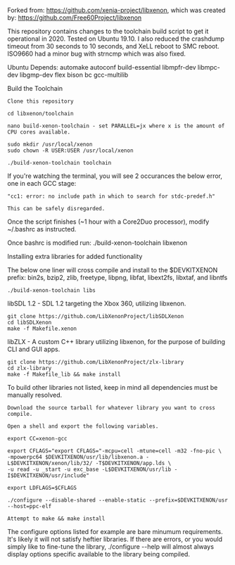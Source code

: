 Forked from: https://github.com/xenia-project/libxenon, which was created by:
https://github.com/Free60Project/libxenon

This repository contains changes to the toolchain build script to get it operational in 2020. Tested on Ubuntu 19.10. I also reduced the crashdump timeout from 30 seconds to 10 seconds, and XeLL reboot to SMC reboot. ISO9660 had a minor bug with strncmp which was also fixed.

Ubuntu Depends:
  automake autoconf build-essential libmpfr-dev libmpc-dev libgmp-dev flex bison bc gcc-multilib
  
Build the Toolchain

  	Clone this repository
	
  	cd libxenon/toolchain
  
	nano build-xenon-toolchain - set PARALLEL=jx where x is the amount of CPU cores available.
  
  	sudo mkdir /usr/local/xenon
	sudo chown -R USER:USER /usr/local/xenon
  
	./build-xenon-toolchain toolchain
  
  If you're watching the terminal, you will see 2 occurances the below error, one in each GCC stage:
  
	"cc1: error: no include path in which to search for stdc-predef.h"
  
	This can be safely disregarded.
  
  Once the script finishes (~1 hour with a Core2Duo processor), modify ~/.bashrc as instructed.
  
  Once bashrc is modified run: ./build-xenon-toolchain libxenon


Installing extra libraries for added functionality

  The below one liner will cross compile and install to the $DEVKITXENON prefix: 
    bin2s, bzip2, zlib, freetype, libpng, libfat, libext2fs, libxtaf, and libntfs

	./build-xenon-toolchain libs
	
  
  libSDL 1.2 - SDL 1.2 targeting the Xbox 360, utilizing libxenon.
  	
	git clone https://github.com/LibXenonProject/libSDLXenon
  	cd libSDLXenon
  	make -f Makefile.xenon
  
  libZLX - A custom C++ library utilizing libxenon, for the purpose of building CLI and GUI apps.

	git clone https://github.com/LibXenonProject/zlx-library
  	cd zlx-library
  	make -f Makefile_lib && make install
  

To build other libraries not listed, keep in mind all dependencies must be manually resolved.

  	Download the source tarball for whatever library you want to cross compile.
  
  	Open a shell and export the following variables.
  
  	export CC=xenon-gcc
  
  	export CFLAGS="export CFLAGS="-mcpu=cell -mtune=cell -m32 -fno-pic \
  	-mpowerpc64 $DEVKITXENON/usr/lib/libxenon.a -L$DEVKITXENON/xenon/lib/32/ -T$DEVKITXENON/app.lds \
  	-u read -u _start -u exc_base -L$DEVKITXENON/usr/lib -I$DEVKITXENON/usr/include"
  
  	export LDFLAGS=$CFLAGS
  
  	./configure --disable-shared --enable-static --prefix=$DEVKITXENON/usr --host=ppc-elf
  
  	Attempt to make && make install
  
  The configure options listed for example are bare minumum requirements. It's likely it will not satisfy 
  heftier libraries. If there are errors, or you would simply like to fine-tune the library, ./configure --help 
  will almost always display options specific available to the library being compiled.

